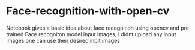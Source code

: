 # Face-recognition-with-open-cv

Notebook gives a basic idea about face recognition using opencv and pre trained Face recogniton model
input images, i didnt upload any input images one can use their desired inpit images
